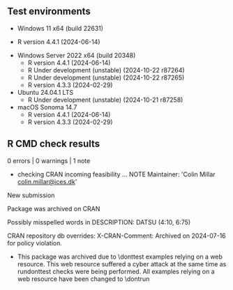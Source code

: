 ## Test environments

*  Windows 11 x64 (build 22631)
  - R version 4.4.1 (2024-06-14)
* Windows Server 2022 x64 (build 20348)
  - R version 4.4.1 (2024-06-14)
  - R Under development (unstable) (2024-10-22 r87264)
  - R Under development (unstable) (2024-10-22 r87265)
  - R version 4.3.3 (2024-02-29)
* Ubuntu 24.04.1 LTS
  - R Under development (unstable) (2024-10-21 r87258)
* macOS Sonoma 14.7
  - R version 4.4.1 (2024-06-14)
  - R version 4.3.3 (2024-02-29)


## R CMD check results

0 errors | 0 warnings | 1 note

* checking CRAN incoming feasibility ... NOTE
Maintainer: 'Colin Millar <colin.millar@ices.dk>'

New submission

Package was archived on CRAN

Possibly misspelled words in DESCRIPTION:
  DATSU (4:10, 6:75)

CRAN repository db overrides:
  X-CRAN-Comment: Archived on 2024-07-16 for policy violation.

* This package was archived due to \donttest examples relying on a web resource.
  This web resource suffered a cyber attack at the same time as rundonttest checks
  were being performed.
  All examples relying on a web resource have been changed to \dontrun
